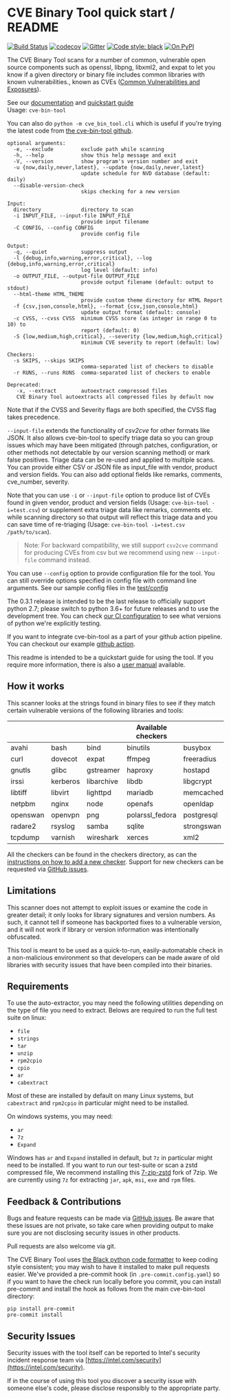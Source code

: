 # CVE Binary Tool quick start / README

[![Build Status](https://github.com/intel/cve-bin-tool/workflows/cve-bin-tool/badge.svg?branch=master&event=push)](https://github.com/intel/cve-bin-tool/actions)
[![codecov](https://codecov.io/gh/intel/cve-bin-tool/branch/master/graph/badge.svg)](https://codecov.io/gh/intel/cve-bin-tool)
[![Gitter](https://badges.gitter.im/cve-bin-tool/community.svg)](https://gitter.im/cve-bin-tool/community?utm_source=badge&utm_medium=badge&utm_campaign=pr-badge)
[![Code style: black](https://img.shields.io/badge/code%20style-black-000000.svg)](https://github.com/python/black)
[![On PyPI](https://img.shields.io/pypi/v/cve-bin-tool)](https://pypi.org/project/cve-bin-tool/)

The CVE Binary Tool scans for a number of common, vulnerable open source 
components such as openssl, libpng, libxml2, and expat to let you know 
if a given directory or binary file includes common libraries with 
known vulnerabilities., known as CVEs ([Common Vulnerabilities and Exposures](https://en.wikipedia.org/wiki/Common_Vulnerabilities_and_Exposures#:~:text=Common%20Vulnerabilities%20and%20Exposures%20(CVE)%20is%20a%20dictionary%20of%20common,publicly%20known%20information%20security%20vulnerabilities.)).

See our [documentation](https://cve-bin-tool.readthedocs.io/en/latest/) and [quickstart guide](https://cve-bin-tool.readthedocs.io/en/latest/README.html)  
Usage:
`cve-bin-tool  `

You can also do `python -m cve_bin_tool.cli` 
which is useful if you're trying the latest code from 
[the cve-bin-tool github](https://github.com/intel/cve-bin-tool).


    optional arguments:
      -e, --exclude         exclude path while scanning
      -h, --help            show this help message and exit
      -V, --version         show program's version number and exit
      -u {now,daily,never,latest}, --update {now,daily,never,latest}
                            update schedule for NVD database (default: daily)
      --disable-version-check
                            skips checking for a new version
      
    Input:
      directory             directory to scan
      -i INPUT_FILE, --input-file INPUT_FILE
                            provide input filename
      -C CONFIG, --config CONFIG
                            provide config file

    Output:
      -q, --quiet           suppress output
      -l {debug,info,warning,error,critical}, --log {debug,info,warning,error,critical}
                            log level (default: info)
      -o OUTPUT_FILE, --output-file OUTPUT_FILE
                            provide output filename (default: output to stdout)
      --html-theme HTML_THEME
                            provide custom theme directory for HTML Report
      -f {csv,json,console,html}, --format {csv,json,console,html}
                            update output format (default: console)
      -c CVSS, --cvss CVSS  minimum CVSS score (as integer in range 0 to 10) to
                            report (default: 0)
      -S {low,medium,high,critical}, --severity {low,medium,high,critical}
                            minimum CVE severity to report (default: low)

    Checkers:
      -s SKIPS, --skips SKIPS
                            comma-separated list of checkers to disable
      -r RUNS, --runs RUNS  comma-separated list of checkers to enable

    Deprecated:
       -x, --extract        autoextract compressed files
       CVE Binary Tool autoextracts all compressed files by default now


Note that if the CVSS and Severity flags are both specified, the CVSS flag takes precedence.

`--input-file` extends the functionality of *csv2cve* for other formats like JSON.  It also allows cve-bin-tool to specify triage data so you can group issues which may have been mitigated (through patches, configuration, or other methods not detectable by our version scanning method) or mark false positives.  Triage data can be re-used and applied to multiple scans.  You can provide either CSV or JSON file as input_file with vendor, product and version fields. You can also add optional fields like remarks, comments, cve_number, severity.

Note that you can use `-i` or `--input-file` option to produce list of CVEs found in given vendor, product and version fields (Usage: `cve-bin-tool -i=test.csv`) or supplement extra triage data like remarks, comments etc. while scanning directory so that output will reflect this triage data and you can save time of re-triaging (Usage: `cve-bin-tool -i=test.csv /path/to/scan`).

> Note: For backward compatibility, we still support `csv2cve` command for producing CVEs from csv but we recommend using new `--input-file` command instead.

You can use `--config` option to provide configuration file for the tool. You can still override options specified in config file with command line arguments. See our sample config files in the 
[test/config](https://github.com/intel/cve-bin-tool/blob/master/test/config/)

The 0.3.1 release is intended to be the last release to officially support
python 2.7; please switch to python 3.6+ for future releases and to use the
development tree. You can check [our CI configuration](https://github.com/intel/cve-bin-tool/blob/master/.github/workflows/pythonapp.yml) to see what versions of python we're explicitly testing.

If you want to integrate cve-bin-tool as a part of your github action pipeline. 
You can checkout our example [github action](https://github.com/intel/cve-bin-tool/blob/master/doc/how_to_guides/cve_scanner_gh_action.yml). 

This readme is intended to be a quickstart guide for using the tool.  If you
require more information, there is also a [user manual](https://github.com/intel/cve-bin-tool/blob/master/doc/MANUAL.md) available.

## How it works

This scanner looks at the strings found in binary files to see if they
match certain vulnerable versions of the following libraries and tools:

|          |           |                | Available checkers |            |            |         |
| -------- | --------- | ---------------| ------------------ | ---------- | ---------- | ------- |
| avahi    | bash      | bind           | binutils           | busybox    | bzip2      | cups    |
| curl     | dovecot   | expat          | ffmpeg             | freeradius | gcc        | gimp    | 
| gnutls   | glibc     | gstreamer      | haproxy            | hostapd    | icecast    | icu     |
| irssi    | kerberos  | libarchive     | libdb              | libgcrypt  | libjpeg    | libnss  |
| libtiff  | libvirt   | lighttpd       | mariadb            | memcached  | ncurses    | nessus  |
| netpbm   | nginx     | node           | openafs            | openldap   | openssh    | openssl |
| openswan | openvpn   | png            | polarssl_fedora    | postgresql | python     | qt      |
| radare2  | rsyslog   | samba          | sqlite             | strongswan | syslogng   | systemd |
| tcpdump  | varnish   | wireshark      | xerces             | xml2       | zlib       |         |

All the checkers can be found in the checkers directory, as can the
[instructions on how to add a new checker](cve_bin_tool/checkers/README.md).
Support for new checkers can be requested via
[GitHub issues](https://github.com/intel/cve-bin-tool/issues).

## Limitations

This scanner does not attempt to exploit issues or examine the code in greater
detail; it only looks for library signatures and version numbers.  As such, it
cannot tell if someone has backported fixes to a vulnerable version, and it
will not work if library or version information was intentionally obfuscated.

This tool is meant to be used as a quick-to-run, easily-automatable check in a
non-malicious environment so that developers can be made aware of old libraries
with security issues that have been compiled into their binaries.

## Requirements

To use the auto-extractor, you may need the following utilities depending on the
type of file you need to extract. Belows are required to run the full
test suite on linux:

-   `file`
-   `strings`
-   `tar`
-   `unzip`
-   `rpm2cpio`
-   `cpio`
-   `ar`
-   `cabextract`

Most of these are installed by default on many Linux systems, but `cabextract` and
`rpm2cpio` in particular might need to be installed.

On windows systems, you may need:

-   `ar`
-   `7z`
-   `Expand`

Windows has `ar` and `Expand` installed in default, but `7z` in particular might need to be installed.
If you want to run our test-suite or scan a zstd compressed file, We recommend installing this [7-zip-zstd](https://github.com/mcmilk/7-Zip-zstd)
fork of 7zip. We are currently using `7z` for extracting `jar`, `apk`, `msi`, `exe` and `rpm` files.

## Feedback & Contributions

Bugs and feature requests can be made via [GitHub
issues](https://github.com/intel/cve-bin-tool/issues).  Be aware that these issues are
not private, so take care when providing output to make sure you are not
disclosing security issues in other products.

Pull requests are also welcome via git.

The CVE Binary Tool uses [the Black python code
formatter](https://github.com/python/black) to keep coding style consistent;
you may wish to have it installed to make pull requests easier.  We've provided a pre-commit hook (in `.pre-commit.config.yaml`) so if you want to have the check run locally before you commit, you can install pre-commit and install the hook as follows from the main cve-bin-tool directory:

    pip install pre-commit
    pre-commit install

## Security Issues

Security issues with the tool itself can be reported to Intel's security
incident response team via
[https://intel.com/security](https://intel.com/security).

If in the course of using this tool you discover a security issue with someone
else's code, please disclose responsibly to the appropriate party.
